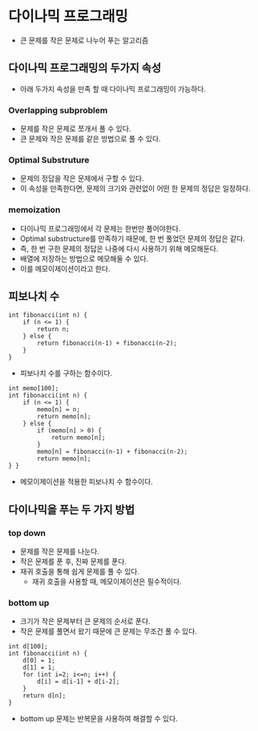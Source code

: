 # 다이나믹 프로그래밍
* 큰 문제를 작은 문제로 나누어 푸는 알고리즘

## 다이나믹 프로그래밍의 두가지 속성
* 아래 두가지 속성을 만족 할 때 다이나믹 프로그래밍이 가능하다.
### Overlapping subproblem
* 문제를 작은 문제로 쪼개서 풀 수 있다.
* 큰 문제와 작은 문제를 같은 방법으로 풀 수 있다.
### Optimal Substruture
* 문제의 정답을 작은 문제에서 구할 수 있다.
* 이 속성을 만족한다면, 문제의 크기와 관련없이 어떤 한 문제의 정답은 일정하다.
### memoization
* 다이나믹 프로그래밍에서 각 문제는 한번만 풀어야한다.
* Optimal substructure를 만족하기 때문에, 한 번 풀었던 문제의 정답은 같다.
* 즉, 한 번 구한 문제의 정답은 나중에 다시 사용하기 위해 메모해둔다.
* 배열에 저장하는 방법으로 메모해둘 수 있다.
* 이를 메모이제이션이라고 한다.

## 피보나치 수
```
int fibonacci(int n) {
    if (n <= 1) {
        return n;
    } else {
        return fibonacci(n-1) + fibonacci(n-2);
    }
}
```
 * 피보나치 수를 구하는 함수이다.
```
int memo[100];
int fibonacci(int n) {
    if (n <= 1) {
        memo[n] = n;
        return memo[n];
    } else {
        if (memo[n] > 0) {
            return memo[n];
        }
        memo[n] = fibonacci(n-1) + fibonacci(n-2);
        return memo[n];
} }
```
 * 메모이제이션을 적용한 피보나치 수 함수이다.

## 다이나믹을 푸는 두 가지 방법
### top down
* 문제를 작은 문제를 나눈다.
* 작은 문제를 푼 후, 진짜 문제를 푼다.
* 재귀 호출을 통해 쉽게 문제를 풀 수 있다.
  * 재귀 호출을 사용할 때, 메모이제이션은 필수적이다.

### bottom up
* 크기가 작은 문제부터 큰 문제의 순서로 푼다.
* 작은 문제를 풀면서 왔기 때문에 큰 문제는 무조건 풀 수 있다.
```
int d[100];
int fibonacci(int n) {
    d[0] = 1;
    d[1] = 1;
    for (int i=2; i<=n; i++) {
        d[i] = d[i-1] + d[i-2];
    }
    return d[n];
}
```
* bottom up 문제는 반복문을 사용하여 해결할 수 있다.
